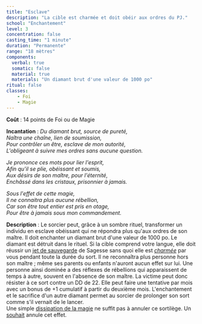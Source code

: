 ```yaml
---
title: "Esclave"
description: "La cible est charmée et doit obéir aux ordres du PJ."
school: "Enchantement"
level: 3
concentration: false
casting_time: "1 minute"
duration: "Permanente"
range: "18 mètres"
components:
  verbal: true
  somatic: false
  material: true
  materials: "Un diamant brut d'une valeur de 1000 po"
ritual: false
classes:
    - Foi
    - Magie
---
```

**Coût** : 14 points de Foi ou de Magie  

**Incantation** : *Du diamant brut, source de pureté,*    
*Naîtra une chaîne, lien de soumission,*    
*Pour contrôler un être, esclave de mon autorité,*    
*L'obligeant à suivre mes ordres sans aucune question.*     

*Je prononce ces mots pour lier l'esprit,*    
*Afin qu'il se plie, obéissant et soumis,*   
*Aux désirs de son maître, pour l'éternité,*   
*Enchâssé dans les cristaux, prisonnier à jamais.*    

*Sous l'effet de cette magie,*    
*Il ne connaitra plus aucune rébellion,*    
*Car son être tout entier est pris en otage,*    
*Pour être à jamais sous mon commandement.*     

**Description** : Le sorcier peut, grâce à un sombre rituel,  transformer un individu en esclave obéissant qui ne répondra plus qu'aux ordres de son maître. Il doit enchanter un diamant brut d'une valeur de 1000 po. Le diamant est détruit dans le rituel. Si la cible comprend votre langue, elle doit réussir un [jet de sauvegarde](/utiliser-les-caracteristiques/#jets-de-sauvegarde) de Sagesse sans quoi elle est [_charmée_](/gerer-la-sante-du-personnage/#charme) par vous pendant toute la durée du sort. Il ne reconnaîtra plus personne hors son maître ; même ses parents ou enfants n'auront aucun effet sur lui. Une personne ainsi dominée a des réflexes de rébellions qui apparaissent de temps à autre, souvent en l'absence de son maître. La victime peut donc résister à ce sort contre un DD de 22. Elle peut faire une tentative par mois avec un bonus de +1 cumulatif à partir du deuxième mois. L'enchantement et le sacrifice d'un autre diamant permet au sorcier de prolonger son sort comme s'il vernait de le lancer.  
Une simple [dissipation de la magie](/grimoire/dissipation-de-la-magie) ne suffit pas à annuler ce sortilège. Un [souhait](/grimoire/souhait) annule cet effet.   
